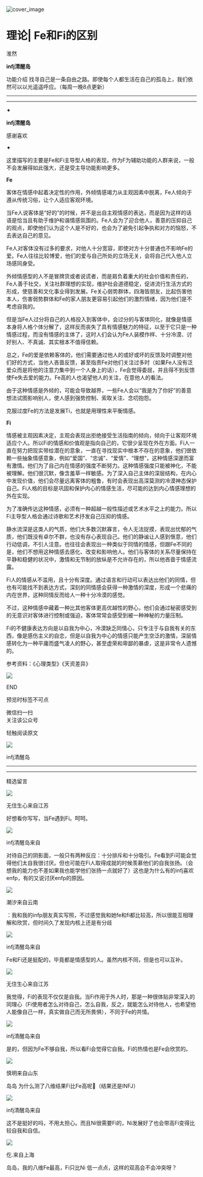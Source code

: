 ![cover_image](https://mmbiz.qlogo.cn/mmbiz_jpg/DZCdtia4bJxosEejpA3OYops0az0tESFXLHicnCOmbjuHhZRDoMiaZl8dgCToL69RGwcFiaWCOMia4ib5OAWoFXWmS4Q/0?wx_fmt=jpeg)

#  理论| Fe和Fi的区别

淮然  

**infj清醒岛**



功能介绍  找寻自己是一条自由之路。即使每个人都生活在自己的孤岛上，我们依然可以以光遥遥呼应。（每周一晚8点更新）

__ __

__ _ _

✦

  

**infj清醒岛**

感谢喜欢

✦

这里描写的主要是Fe和Fi主导型人格的表现，作为F为辅助功能的人群来说，一般不会发展得如此强大，还是受主导功能影响更多。  

**Fe**

客体在情感中起着决定性的作用，外倾情感竭力从主观因素中脱离，Fe人倾向于遵从传统习俗，让个人适应客观环境。

当Fe人说客体是“好的”的时候，并不是出自主观情感的表达，而是因为这样的话语是恰当且有助于维护和谐情感氛围的。Fe人会为了迎合他人，善意的压抑自己的观点，即使他们认为这个人是不好的，也会为了避免引起争执和对方的恼怒，不去表达自己的意见。

Fe人对客体没有过多的要求，对他人十分宽容，即使对方十分普通也不影响Fe的爱。Fe人往往比较博爱，他们的爱与自己所处的立场无关，会将自己代入他人立场感同身受。

外倾情感型的人不是冒牌货或者说谎者，而是肩负着重大的社会价值和责任的，Fe人善于社交，关注社群理想的实现，维护社会道德稳定，促进流行生活方式的形成，使慈善和文化事业得到发展。Fe关心弱势群体，四海皆朋友，比起伤害他本人，伤害弱势群体和Fe的家人朋友更容易引起他们的激烈情绪，因为他们是不考虑自我的。

但是当Fe人过分将自己的人格投入到客体中，会过分的与客体同化，就像是情感本身将人格个体分解了，这样反而丧失了具有情感魅力的特征，以至于它只是一种情感过程，而没有情感的主体了，这时人们会认为Fe人装模作样、十分冷漠、讨好别人、不真诚、其实根本不值得信赖。

总之，Fe的爱是依赖客体的，他们需要通过他人的或好或坏的反馈及时调整对他们好的方式，当他人吝啬反馈，甚至指责Fe对他们关注过多时（如果Fe人没有泛爱众而是将他的注意力集中到一个人身上的话），Fe会觉得委屈，并且得不到反馈使Fe失去爱的能力。Fe高的人也渴望他人的关注，在意他人的看法。

由于这种情感是外倾的，可能会导致越界，一些Fe人会以“我是为了你好”的善意想法试图影响别人，使人感到强势控制、索取关注、念叨抱怨。

克服过度Fe的方法是发展Ti，也就是用理性来平衡情感。

**Fi**

情感被主观因素决定，主观会表现出拒绝接受生活指南的倾向，倾向于让客观环境适应个人。所以Fi的情感和价值观是指向自己的，它很少呈现在外在方面。Fi人一直在努力把现实带给潜在的意象，一直在寻找现实中根本不存在的意象，他们很依赖一些抽象情感意象，例如“爱国”、“忠诚”、“爱情”、“理想”，这种情感深邃而富有激情。他们为了自己内在情感的强度不断努力。这种情感强度只能被神化，不能被理解。他们很沉默，像含羞草一样敏感。为了深入自己主体的深层结构，在内心中发现价值，他们会尽量远离客体的粗鲁，有时会表现出高深莫测的冷漠神态保护自己。Fi人格的目标是巩固和保护内心的情感生活，尽可能的达到内心情感理想的外在实现。

为了准确传达这种情感，必须有一种超越一般性描述或艺术水平之上的能力。所以Fi主导型人格会通过诗歌和艺术抒发自己压抑的情感。

静水流深是这类人的气质，他们大多数沉默寡言，令人无法捉摸，表现出忧郁的气质，他们既没有卓尔不群，也没有存心表现自己。他们的静谧让人感到惬意，他们行动低调，不引人注意。也往往会表现出一种类似于同情的情感，但跟Fe不同的是，他们不想用这种情感去感化、改变和影响他人。他们与客体的关系尽量保持在平静和稳健的状况中，激情和无节制的放纵是不允许存在的，所以他吝啬于情感流露。

Fi人的情感从不滥用，且十分有深度。通过语言和行动可以表达出他们的同情，但也有可能找不到表达方式，深刻的同情感会获得一种激情的深度，形成一个悲痛的内在世界，这种同情反而给人一种十分冷漠的感觉。

不过，这种情感中藏着一种比其他客体更高优越性的野心，他们会通过秘密感受到的无意识对客体进行控制或强迫，客体常常会感受到被一种神秘的力量压制。

Fi的不健康表达方向是以自我为中心，冷漠缺乏同情心，只专注于与自我有关的东西，像是感伤主义的自恋，但是以自我为中心的情感只能产生空泛的激情，深层情感转化为一种平庸而盛气凌人的野心，甚至虚荣和卑鄙的暴虐，这是非常令人遗憾的。

参考资料：《心理类型》《天资差异》

  

![](https://mmbiz.qpic.cn/mmbiz_gif/7FiadXCUBpqt43ySAFleQonQAWQDMwvCPOiaiaFlUYSG8ibicVqc4d5rBa4niaAWr9DmauJ43FCich2gaNDU6PiaKZQf6w/640?wx_fmt=gif)

END  

预览时标签不可点

微信扫一扫  
关注该公众号



轻触阅读原文

![](http://mmbiz.qpic.cn/mmbiz_png/DZCdtia4bJxpcRrqEcIicNn7icChObS1Eqm6u2hlN1LGAHvlMHZg6O2a3A47KdeC6IqvVTuryNZQpDFQ1LX3JvT9w/0?wx_fmt=png)

infj清醒岛







****



****





精选留言

![](http://mmsns.qpic.cn/mmsns/iaxNB5XaibCeLTYWIUGCYm7cS1kFxTx4ibUSEBZJ6VnOdXPDItJ9PaGRg/0)

无住生心来自江苏

好想看你写写，当Fe遇到Fi。呵呵。

![](http://wx.qlogo.cn/mmhead/Q3auHgzwzM4icoibBPppWkMrbLG1lB8KhWHaiaiabBib87BTTdVQC8Cyacg/64)

infj清醒岛来自

对待自己的阴影面，一般只有两种反应：十分排斥和十分吸引。Fe看到Fi可能会觉得他们太自我很讨厌。但也可能在Fi人取得成就的时候羡慕他们的自我张扬。（会想我的能力也不差如果我也能学他们张扬一点就好了）这也是为什么有的infj喜欢enfp，有的又说讨厌enfp的原因。

![](http://mmsns.qpic.cn/mmsns/iaxNB5XaibCeLTYWIUGCYm7cS1kFxTx4ibUSEBZJ6VnOdXPDItJ9PaGRg/0)

潮汐来自云南

：我和我的infp朋友真实写照，不过感觉我和她fe和fi都比较高，所以很能互相理解和欣赏，但时间久了发现内核上还是有分歧

![](http://wx.qlogo.cn/mmhead/Q3auHgzwzM4icoibBPppWkMrbLG1lB8KhWHaiaiabBib87BTTdVQC8Cyacg/64)

infj清醒岛来自

Fe和Fi还是挺配的，毕竟都是情感型的人。虽然内核不同，但是也可以互补。

![](http://mmsns.qpic.cn/mmsns/iaxNB5XaibCeLTYWIUGCYm7cS1kFxTx4ibUSEBZJ6VnOdXPDItJ9PaGRg/0)

无住生心来自江苏

我觉得，Fi的表现不仅仅是自我。当Fi作用于外人时，那是一种很体贴非常深入的同理心（Fi使用者怎么对待自己，怎么自我，反之，就能怎么对待他人，也希望他人能像自己一样，真实做自己而无所畏惧），不同于Fe的共情。

![](http://wx.qlogo.cn/mmhead/Q3auHgzwzM4icoibBPppWkMrbLG1lB8KhWHaiaiabBib87BTTdVQC8Cyacg/64)

infj清醒岛来自

是的，但因为Fe不够自我，所以看Fi会觉得它自我。Fi的热情也是Fe会欣赏的。

![](http://mmsns.qpic.cn/mmsns/iaxNB5XaibCeLTYWIUGCYm7cS1kFxTx4ibUSEBZJ6VnOdXPDItJ9PaGRg/0)

慎明来自山东

岛岛 为什么测了八维结果Fi比Fe高呢🤔（结果还是INFJ）

![](http://wx.qlogo.cn/mmhead/Q3auHgzwzM4icoibBPppWkMrbLG1lB8KhWHaiaiabBib87BTTdVQC8Cyacg/64)

infj清醒岛来自

这不是挺好的吗，不用太担心。而且Ni很需要Fi的，Ni发展好了也会带高Fi变得比较自我和自信。

![](http://mmsns.qpic.cn/mmsns/iaxNB5XaibCeLTYWIUGCYm7cS1kFxTx4ibUSEBZJ6VnOdXPDItJ9PaGRg/0)

仡.来自上海

岛岛，我的八维Fe最高，Fi只比Ni 低一点点，这样的双高会不会冲突呀？


